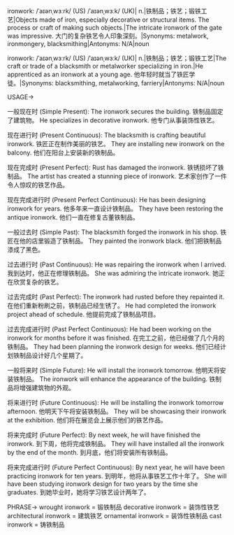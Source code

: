 ironwork: /ˈaɪənˌwɜːrk/ (US) /ˈaɪənˌwɜːk/ (UK)| n.|铁制品；铁艺；锻铁工艺|Objects made of iron, especially decorative or structural items.  The process or craft of making such objects.|The intricate ironwork of the gate was impressive. 大门的复杂铁艺令人印象深刻。|Synonyms: metalwork, ironmongery, blacksmithing|Antonyms: N/A|noun

ironwork: /ˈaɪənˌwɜːrk/ (US) /ˈaɪənˌwɜːk/ (UK)| n.|铁制品；铁艺；锻铁工艺|The craft or trade of a blacksmith or metalworker specializing in iron.|He apprenticed as an ironwork at a young age. 他年轻时就当了铁匠学徒。|Synonyms: blacksmithing, metalworking, farriery|Antonyms: N/A|noun


USAGE->

一般现在时 (Simple Present):
The ironwork secures the building.  铁制品固定了建筑物。
He specializes in decorative ironwork. 他专门从事装饰性铁艺。

现在进行时 (Present Continuous):
The blacksmith is crafting beautiful ironwork. 铁匠正在制作美丽的铁艺。
They are installing new ironwork on the balcony. 他们在阳台上安装新的铁制品。

现在完成时 (Present Perfect):
Rust has damaged the ironwork. 铁锈损坏了铁制品。
The artist has created a stunning piece of ironwork.  艺术家创作了一件令人惊叹的铁艺作品。

现在完成进行时 (Present Perfect Continuous):
He has been designing ironwork for years. 他多年来一直设计铁制品。
They have been restoring the antique ironwork. 他们一直在修复古董铁制品。

一般过去时 (Simple Past):
The blacksmith forged the ironwork in his shop. 铁匠在他的店里锻造了铁制品。
They painted the ironwork black. 他们把铁制品漆成了黑色。

过去进行时 (Past Continuous):
He was repairing the ironwork when I arrived. 我到达时，他正在修理铁制品。
She was admiring the intricate ironwork. 她正在欣赏复杂的铁艺。

过去完成时 (Past Perfect):
The ironwork had rusted before they repainted it. 在他们重新粉刷之前，铁制品已经生锈了。
He had completed the ironwork project ahead of schedule. 他提前完成了铁制品项目。

过去完成进行时 (Past Perfect Continuous):
He had been working on the ironwork for months before it was finished. 在完工之前，他已经做了几个月的铁制品。
They had been planning the ironwork design for weeks.  他们已经计划铁制品设计好几个星期了。

一般将来时 (Simple Future):
He will install the ironwork tomorrow.  他明天将安装铁制品。
The ironwork will enhance the appearance of the building.  铁制品将增强建筑物的外观。

将来进行时 (Future Continuous):
He will be installing the ironwork tomorrow afternoon.  他明天下午将安装铁制品。
They will be showcasing their ironwork at the exhibition.  他们将在展览会上展示他们的铁艺作品。

将来完成时 (Future Perfect):
By next week, he will have finished the ironwork. 到下周，他将完成铁制品。
They will have installed all the ironwork by the end of the month.  到月底，他们将安装所有铁制品。

将来完成进行时 (Future Perfect Continuous):
By next year, he will have been practicing ironwork for ten years.  到明年，他将从事铁艺工作十年了。
She will have been studying ironwork design for two years by the time she graduates. 到她毕业时，她将学习铁艺设计两年了。


PHRASE->
wrought ironwork = 锻铁制品
decorative ironwork = 装饰性铁艺
architectural ironwork = 建筑铁艺
ornamental ironwork = 装饰性铁制品
cast ironwork = 铸铁制品
